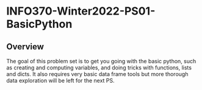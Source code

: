 # INFO370-Winter2022-PS01-BasicPython

## Overview
The goal of this problem set is to get you going with the basic python, such as creating and computing variables, and doing tricks with functions, lists and dicts. It also requires very basic data frame tools but more thorough data exploration will be left for the next PS.
